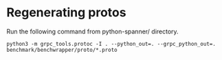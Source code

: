 # Regenerating protos
Run the following command from python-spanner/ directory.
```
python3 -m grpc_tools.protoc -I . --python_out=. --grpc_python_out=. benchmark/benchwrapper/proto/*.proto
